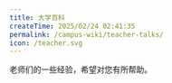 ```yaml
---
title: 大学百科
createTime: 2025/02/24 02:41:35
permalink: /campus-wiki/teacher-talks/
icon: /teacher.svg
---
```


老师们的一些经验，希望对您有所帮助。